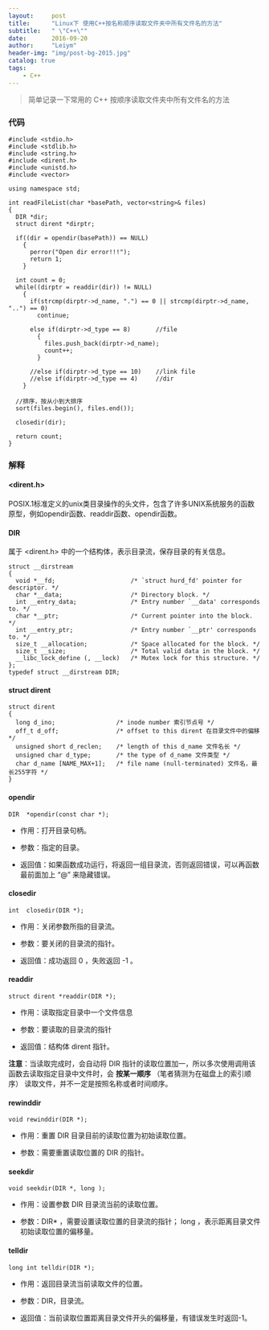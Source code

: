 ```yaml
---
layout:     post
title:      "Linux下 使用C++按名称顺序读取文件夹中所有文件名的方法"
subtitle:   " \"C++\""
date:       2016-09-20
author:     "Leiym"
header-img: "img/post-bg-2015.jpg"
catalog: true
tags:
    - C++
---
```


> 简单记录一下常用的 C++ 按顺序读取文件夹中所有文件名的方法


### 代码

```
#include <stdio.h>
#include <stdlib.h>
#include <string.h>
#include <dirent.h>
#include <unistd.h>
#include <vector>

using namespace std;

int readFileList(char *basePath, vector<string>& files)
{
  DIR *dir;
  struct dirent *dirptr;

  if((dir = opendir(basePath)) == NULL)
    {
      perror("Open dir error!!!");
      return 1;
    }

  int count = 0;
  while((dirptr = readdir(dir)) != NULL)
    {
      if(strcmp(dirptr->d_name, ".") == 0 || strcmp(dirptr->d_name, "..") == 0)
        continue;

      else if(dirptr->d_type == 8)       //file
        {
          files.push_back(dirptr->d_name);
          count++;
        }

      //else if(dirptr->d_type == 10)    //link file
      //else if(dirptr->d_type == 4)     //dir
    }

  //排序，按从小到大排序
  sort(files.begin(), files.end());

  closedir(dir);

  return count;
}
```

### 解释

#### <dirent.h>

POSIX.1标准定义的unix类目录操作的头文件，包含了许多UNIX系统服务的函数原型，例如opendir函数、readdir函数、opendir函数。

#### DIR

属于 <dirent.h> 中的一个结构体，表示目录流，保存目录的有关信息。

```
struct __dirstream
{
  void *__fd;                     /* `struct hurd_fd' pointer for descriptor. */
  char *__data;                   /* Directory block. */
  int __entry_data;               /* Entry number `__data' corresponds to. */
  char *__ptr;                    /* Current pointer into the block. */
  int __entry_ptr;                /* Entry number `__ptr' corresponds to. */
  size_t __allocation;            /* Space allocated for the block. */
  size_t __size;                  /* Total valid data in the block. */
  __libc_lock_define (, __lock)   /* Mutex lock for this structure. */
};
typedef struct __dirstream DIR;
```

#### struct dirent

```
struct dirent
{
  long d_ino;                 /* inode number 索引节点号 */
  off_t d_off;                /* offset to this dirent 在目录文件中的偏移 */
  unsigned short d_reclen;    /* length of this d_name 文件名长 */
  unsigned char d_type;       /* the type of d_name 文件类型 */
  char d_name [NAME_MAX+1];   /* file name (null-terminated) 文件名，最长255字符 */
}
```

#### opendir

`DIR  *opendir(const char *);`

* 作用：打开目录句柄。

* 参数：指定的目录。

* 返回值：如果函数成功运行，将返回一组目录流，否则返回错误，可以再函数最前面加上 “@” 来隐藏错误。

#### closedir

`int  closedir(DIR *);`

* 作用：关闭参数所指的目录流。

* 参数：要关闭的目录流的指针。

* 返回值：成功返回 0 ，失败返回 -1 。

#### readdir

`struct dirent *readdir(DIR *);`

* 作用：读取指定目录中一个文件信息

* 参数：要读取的目录流的指针

* 返回值：结构体 dirent 指针。

**注意**：当读取完成时，会自动将 DIR 指针的读取位置加一，所以多次使用调用该函数去读取指定目录中文件时，会 **按某一顺序** （笔者猜测为在磁盘上的索引顺序） 读取文件，并不一定是按照名称或者时间顺序。

#### rewinddir

`void rewinddir(DIR *);`

* 作用：重置 DIR 目录目前的读取位置为初始读取位置。

* 参数：需要重置读取位置的 DIR 的指针。

#### seekdir

`void seekdir(DIR *, long );`

* 作用：设置参数 DIR 目录流当前的读取位置。

* 参数：DIR* ，需要设置读取位置的目录流的指针； long ，表示距离目录文件初始读取位置的偏移量。

#### telldir

`long int telldir(DIR *);`

* 作用：返回目录流当前读取文件的位置。

* 参数：DIR，目录流。

* 返回值：当前读取位置距离目录文件开头的偏移量，有错误发生时返回-1。
